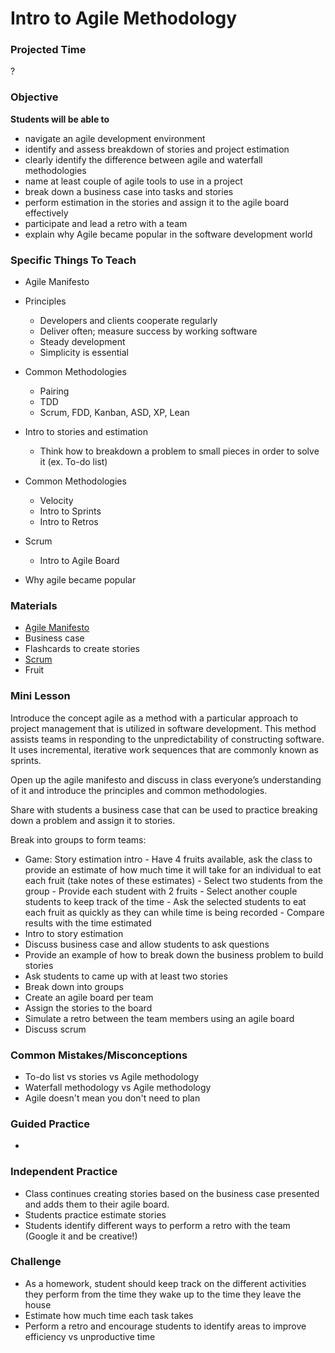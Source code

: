 # Intro to Agile Methodology 


### Projected Time
?

### Objective
**Students will be able to** 

- navigate an agile development environment
- identify and assess breakdown of stories and project estimation
- clearly identify the difference between agile and waterfall methodologies
- name at least couple of agile tools to use in a project 
- break down a business case into tasks and stories 
- perform estimation in the stories and assign it to the agile board effectively 
- participate and lead a retro with a team
- explain why Agile became popular in the software development world

### Specific Things To Teach
- Agile Manifesto
- Principles
	- Developers and clients cooperate regularly
	- Deliver often; measure success by working software
	- Steady development
	- Simplicity is essential

- Common Methodologies
	- Pairing
	- TDD
	- Scrum, FDD, Kanban, ASD, XP, Lean

- Intro to stories and estimation
	- Think how to breakdown a problem to small pieces in order to solve it (ex. To-do list)
- Common Methodologies
	- Velocity
	- Intro to Sprints
	- Intro to Retros
- Scrum
	- Intro to Agile Board
- Why agile became popular

### Materials

- [Agile Manifesto](http://www.agilemanifesto.org/principles.html)
- Business case 
- Flashcards to create stories 
- [Scrum](https://www.scrumalliance.org/why-scrum)
- Fruit

### Mini Lesson

Introduce the concept agile as a method with a particular approach to project management that is utilized in software development. This method assists teams in responding to the unpredictability of constructing software. It uses incremental, iterative work sequences that are commonly known as sprints.

Open up the agile manifesto and discuss in class everyone’s understanding of it and introduce the principles and common methodologies.   

Share with students a business case that can be used to practice breaking down a problem and assign it to stories. 

Break into groups to form teams:

- Game: Story estimation intro
		- Have 4 fruits available, ask the class to provide an estimate of how much time it will take for an individual to eat each fruit (take notes of these estimates) 
		- Select two students from the group
		- Provide each student with 2 fruits
		- Select another couple students to keep track of the time 
		- Ask the selected students to eat each fruit as quickly as they can while time is being recorded
		- Compare results with the time estimated 
- Intro to story estimation
- Discuss business case and allow students to ask questions 
- Provide an example of how to break down the business problem to build stories 
- Ask students to came up with at least two stories 
- Break down into groups 
- Create an agile board per team 
- Assign the stories to the board
- Simulate a retro between the team members using an agile board 
- Discuss scrum 


### Common Mistakes/Misconceptions
- To-do list vs stories vs Agile methodology
- Waterfall methodology vs Agile methodology
- Agile doesn't mean you don't need to plan


### Guided Practice
- 

### Independent Practice
- Class continues creating stories based on the business case presented and adds them to their agile board.  
- Students practice estimate stories 
- Students identify different ways to perform a retro with the team (Google it and be creative!)

### Challenge
- As a homework, student should keep track on the different activities they perform from the time they wake up to the time they leave the house 
- Estimate how much time each task takes
- Perform a retro and encourage students to identify areas to improve efficiency vs unproductive time